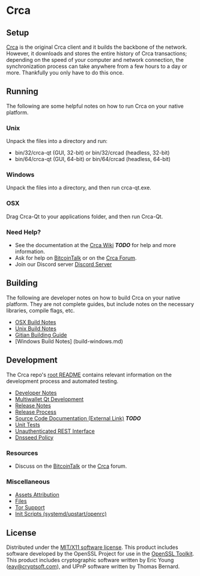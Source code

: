 Crca
=====================

Setup
---------------------
[Crca](http://crca.net/wallet) is the original Crca client and it builds the backbone of the network. However, it downloads and stores the entire history of Crca transactions; depending on the speed of your computer and network connection, the synchronization process can take anywhere from a few hours to a day or more. Thankfully you only have to do this once.

Running
---------------------
The following are some helpful notes on how to run Crca on your native platform.

### Unix

Unpack the files into a directory and run:

- bin/32/crca-qt (GUI, 32-bit) or bin/32/crcad (headless, 32-bit)
- bin/64/crca-qt (GUI, 64-bit) or bin/64/crcad (headless, 64-bit)

### Windows

Unpack the files into a directory, and then run crca-qt.exe.

### OSX

Drag Crca-Qt to your applications folder, and then run Crca-Qt.

### Need Help?

* See the documentation at the [Crca Wiki](https://en.crca.net/wiki/Main_Page) ***TODO***
for help and more information.
* Ask for help on [BitcoinTalk](https://bitcointalk.org) or on the [Crca Forum](http://forum.crca.net/).
* Join our Discord server [Discord Server](https://discord.gg/S9adMgS)

Building
---------------------
The following are developer notes on how to build Crca on your native platform. They are not complete guides, but include notes on the necessary libraries, compile flags, etc.

- [OSX Build Notes](build-osx.md)
- [Unix Build Notes](build-unix.md)
- [Gitian Building Guide](gitian-building.md)
- [Windows Build Notes] (build-windows.md)

Development
---------------------
The Crca repo's [root README](https://github.com/Crca-Core/Crca/blob/master/README.md) contains relevant information on the development process and automated testing.

- [Developer Notes](developer-notes.md)
- [Multiwallet Qt Development](multiwallet-qt.md)
- [Release Notes](release-notes.md)
- [Release Process](release-process.md)
- [Source Code Documentation (External Link)](https://dev.visucore.com/bitcoin/doxygen/) ***TODO***
- [Unit Tests](unit-tests.md)
- [Unauthenticated REST Interface](REST-interface.md)
- [Dnsseed Policy](dnsseed-policy.md)


### Resources

* Discuss on the [BitcoinTalk](https://bitcointalk.org/index.php?topic=1262920.0) or the [Crca](http://forum.crca.net/) forum.

### Miscellaneous
- [Assets Attribution](assets-attribution.md)
- [Files](files.md)
- [Tor Support](tor.md)
- [Init Scripts (systemd/upstart/openrc)](init.md)

License
---------------------
Distributed under the [MIT/X11 software license](http://www.opensource.org/licenses/mit-license.php).
This product includes software developed by the OpenSSL Project for use in the [OpenSSL Toolkit](https://www.openssl.org/). This product includes
cryptographic software written by Eric Young ([eay@cryptsoft.com](mailto:eay@cryptsoft.com)), and UPnP software written by Thomas Bernard.
